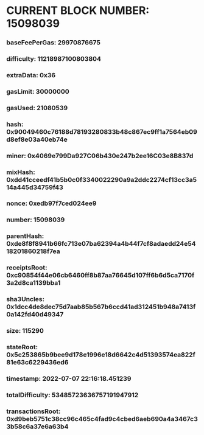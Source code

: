 # CURRENT BLOCK NUMBER: 15098039

### baseFeePerGas: 29970876675
### difficulty: 11218987100803804
### extraData: 0x36
### gasLimit: 30000000
### gasUsed: 21080539
### hash: 0x90049460c76188d78193280833b48c867ec9ff1a7564eb09d8ef8e03a40eb74e
### miner: 0x4069e799Da927C06b430e247b2ee16C03e8B837d
### mixHash: 0xdd41cceedf41b5b0c0f3340022290a9a2ddc2274cf13cc3a514a445d34759f43
### nonce: 0xedb97f7ced024ee9
### number: 15098039
### parentHash: 0xde8f8f8941b66fc713e07ba62394a4b44f7cf8adaedd24e5418201860218f7ea
### receiptsRoot: 0xc90854f44e06cb6460ff8b87aa76645d107ff6b6d5ca7170f3a2d8ca1139bba1
### sha3Uncles: 0x1dcc4de8dec75d7aab85b567b6ccd41ad312451b948a7413f0a142fd40d49347
### size: 115290
### stateRoot: 0x5c253865b9bee9d178e1996e18d6642c4d51393574ea822f81e63c6229436ed6
### timestamp: 2022-07-07 22:16:18.451239
### totalDifficulty: 53485723636757191947912
### transactionsRoot: 0xd9beb5751c38cc96c465c4fad9c4cbed6aeb690a4a3467c33b58c6a37e6a63b4
